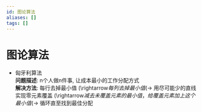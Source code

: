 ```yaml
---
id: 图论算法
aliases: []
tags: []
---
```



# 图论算法
*   匈牙利算法  
    **问题描述**: n个人做n件事, 让成本最小的工作分配方式  
    **解决方法**: 每行去掉最小值 (\rightarrow$ 每列去掉最小值 (\rightarrow$ 用尽可能少的直线实现零元素覆盖 (\rightarrow$ 减去未覆盖元素的最小值，给覆盖元素加上这个最小值 (\rightarrow$ 循环直至找到最佳分配
